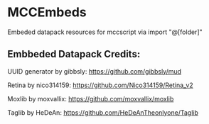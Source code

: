 # MCCEmbeds
Embeded datapack resources for mccscript via import "@[folder]" 

## Embbeded Datapack Credits: 
UUID generator by gibbsly: https://github.com/gibbsly/mud

Retina by nico314159: https://github.com/Nico314159/Retina_v2

Moxlib by moxvallix: https://github.com/moxvallix/moxlib

Taglib by HeDeAn: https://github.com/HeDeAnTheonlyone/Taglib

